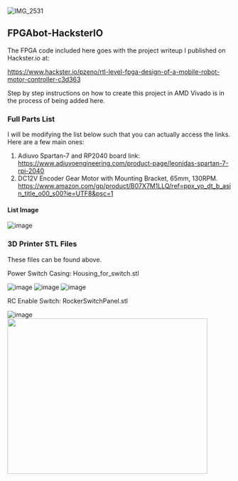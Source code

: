 ![IMG_2531](https://github.com/user-attachments/assets/0ff7d709-3cea-4153-bb94-2886c818ec6e)



## FPGAbot-HacksterIO

The FPGA code included here goes with the project writeup I published on Hackster.io at:

https://www.hackster.io/pzeno/rtl-level-fpga-design-of-a-mobile-robot-motor-controller-c3d363

Step by step instructions on how to create this project in AMD Vivado is in the process of being added here.

### Full Parts List

I will be modifying the list below such that you can actually access the links. Here are a few main ones:

1. Adiuvo Spartan-7 and RP2040 board link: https://www.adiuvoengineering.com/product-page/leonidas-spartan-7-rpi-2040
2. DC12V Encoder Gear Motor with Mounting Bracket, 65mm, 130RPM.  https://www.amazon.com/gp/product/B07X7M1LLQ/ref=ppx_yo_dt_b_asin_title_o00_s00?ie=UTF8&psc=1 

#### List Image
![image](https://github.com/user-attachments/assets/c6400059-fee9-4fbf-9c33-fba25a968638)


### 3D Printer STL Files

These files can be found above. 

Power Switch Casing: Housing_for_switch.stl 

![image](https://github.com/user-attachments/assets/cc1e2b9c-98e1-4752-84a4-e1e050aeec49)
![image](https://github.com/user-attachments/assets/6a7bb3ac-2057-4279-aa91-c601d0919d64)
![image](https://github.com/user-attachments/assets/7ffc5f40-e094-4ca0-9255-a6f886df1226)


RC Enable Switch: RockerSwitchPanel.stl

![image](https://github.com/user-attachments/assets/3687e580-df8b-4835-9344-4f2aa6908bc8)
<img src="https://github.com/user-attachments/assets/acf424b3-099d-433b-b3d8-4d15eb489730" width="450" height="350">



